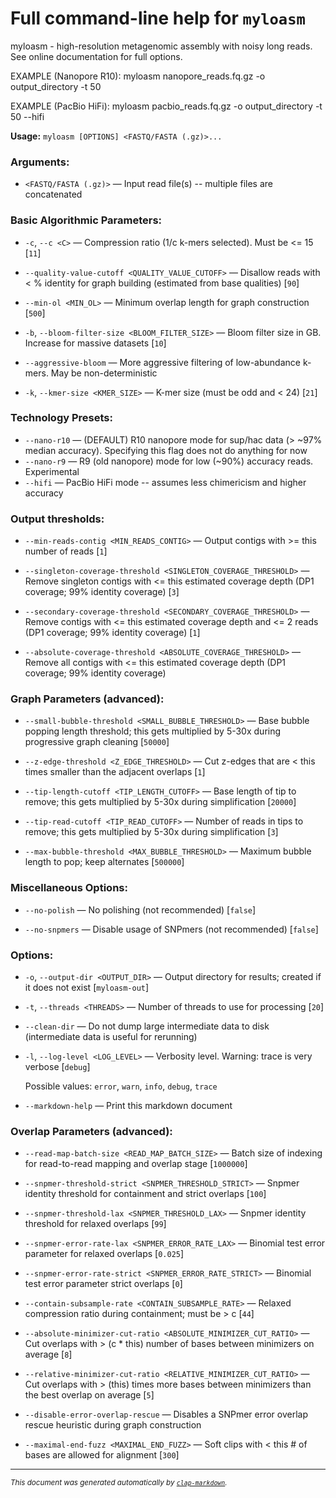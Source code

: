 # Full command-line help for `myloasm`

myloasm - high-resolution metagenomic assembly with noisy long reads. See online documentation for full options. 

EXAMPLE (Nanopore R10): myloasm nanopore_reads.fq.gz -o output_directory -t 50

EXAMPLE (PacBio HiFi): myloasm pacbio_reads.fq.gz -o output_directory -t 50 --hifi

**Usage:** `myloasm [OPTIONS] <FASTQ/FASTA (.gz)>...`

### **Arguments:**

* `<FASTQ/FASTA (.gz)>` — Input read file(s) -- multiple files are concatenated

### **Basic Algorithmic Parameters:**

* `-c`, `--c <C>` — Compression ratio (1/c k-mers selected). Must be <= 15
 [`11`] 

* `--quality-value-cutoff <QUALITY_VALUE_CUTOFF>` — Disallow reads with < % identity for graph building (estimated from base qualities)
 [`90`] 

* `--min-ol <MIN_OL>` — Minimum overlap length for graph construction
 [`500`] 

* `-b`, `--bloom-filter-size <BLOOM_FILTER_SIZE>` — Bloom filter size in GB. Increase for massive datasets
 [`10`] 

* `--aggressive-bloom` — More aggressive filtering of low-abundance k-mers. May be non-deterministic
* `-k`, `--kmer-size <KMER_SIZE>` — K-mer size (must be odd and < 24)
 [`21`] 


### **Technology Presets:**

* `--nano-r10` — (DEFAULT) R10 nanopore mode for sup/hac data (> ~97% median accuracy). Specifying this flag does not do anything for now
* `--nano-r9` — R9 (old nanopore) mode for low (~90%) accuracy reads. Experimental
* `--hifi` — PacBio HiFi mode -- assumes less chimericism and higher accuracy

### **Output thresholds:**

* `--min-reads-contig <MIN_READS_CONTIG>` — Output contigs with >= this number of reads
 [`1`] 

* `--singleton-coverage-threshold <SINGLETON_COVERAGE_THRESHOLD>` — Remove singleton contigs with <= this estimated coverage depth (DP1 coverage; 99% identity coverage)
 [`3`] 

* `--secondary-coverage-threshold <SECONDARY_COVERAGE_THRESHOLD>` — Remove contigs with <= this estimated coverage depth and <= 2 reads (DP1 coverage; 99% identity coverage)
 [`1`] 

* `--absolute-coverage-threshold <ABSOLUTE_COVERAGE_THRESHOLD>` — Remove all contigs with <= this estimated coverage depth (DP1 coverage; 99% identity coverage)




### **Graph Parameters (advanced):**

* `--small-bubble-threshold <SMALL_BUBBLE_THRESHOLD>` — Base bubble popping length threshold; this gets multiplied by 5-30x during progressive graph cleaning
 [`50000`] 

* `--z-edge-threshold <Z_EDGE_THRESHOLD>` — Cut z-edges that are < this times smaller than the adjacent overlaps
 [`1`] 

* `--tip-length-cutoff <TIP_LENGTH_CUTOFF>` — Base length of tip to remove; this gets multiplied by 5-30x during simplification
 [`20000`] 

* `--tip-read-cutoff <TIP_READ_CUTOFF>` — Number of reads in tips to remove; this gets multiplied by 5-30x during simplification
 [`3`] 

* `--max-bubble-threshold <MAX_BUBBLE_THRESHOLD>` — Maximum bubble length to pop; keep alternates
 [`500000`] 


### **Miscellaneous Options:**

* `--no-polish` — No polishing (not recommended)
 [`false`] 

* `--no-snpmers` — Disable usage of SNPmers (not recommended)
 [`false`] 


### **Options:**

* `-o`, `--output-dir <OUTPUT_DIR>` — Output directory for results; created if it does not exist
 [`myloasm-out`] 

* `-t`, `--threads <THREADS>` — Number of threads to use for processing
 [`20`] 

* `--clean-dir` — Do not dump large intermediate data to disk (intermediate data is useful for rerunning)
* `-l`, `--log-level <LOG_LEVEL>` — Verbosity level. Warning: trace is very verbose
 [`debug`] 


  Possible values: `error`, `warn`, `info`, `debug`, `trace`

* `--markdown-help` — Print this markdown document

### **Overlap Parameters (advanced):**

* `--read-map-batch-size <READ_MAP_BATCH_SIZE>` — Batch size of indexing for read-to-read mapping and overlap stage
 [`1000000`] 

* `--snpmer-threshold-strict <SNPMER_THRESHOLD_STRICT>` — Snpmer identity threshold for containment and strict overlaps
 [`100`] 

* `--snpmer-threshold-lax <SNPMER_THRESHOLD_LAX>` — Snpmer identity threshold for relaxed overlaps
 [`99`] 

* `--snpmer-error-rate-lax <SNPMER_ERROR_RATE_LAX>` — Binomial test error parameter for relaxed overlaps
 [`0.025`] 

* `--snpmer-error-rate-strict <SNPMER_ERROR_RATE_STRICT>` — Binomial test error parameter strict overlaps
 [`0`] 

* `--contain-subsample-rate <CONTAIN_SUBSAMPLE_RATE>` — Relaxed compression ratio during containment; must be > c
 [`44`] 

* `--absolute-minimizer-cut-ratio <ABSOLUTE_MINIMIZER_CUT_RATIO>` — Cut overlaps with > (c * this) number of bases between minimizers on average
 [`8`] 

* `--relative-minimizer-cut-ratio <RELATIVE_MINIMIZER_CUT_RATIO>` — Cut overlaps with > (this) times more bases between minimizers than the best overlap on average
 [`5`] 

* `--disable-error-overlap-rescue` — Disables a SNPmer error overlap rescue heuristic during graph construction
* `--maximal-end-fuzz <MAXIMAL_END_FUZZ>` — Soft clips with < this # of bases are allowed for alignment
 [`300`] 




<hr/>

<small><i>
    This document was generated automatically by
    <a href="https://crates.io/crates/clap-markdown"><code>clap-markdown</code></a>.
</i></small>

